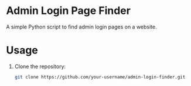  # Admin Login Page Finder

A simple Python script to find admin login pages on a website.

# Usage
1. Clone the repository:
   ```bash
   git clone https://github.com/your-username/admin-login-finder.git
